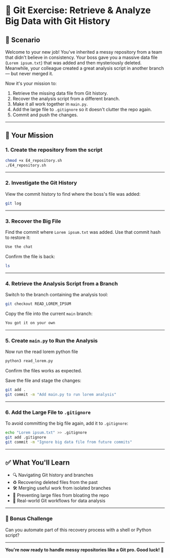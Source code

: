 
# 📝 Git Exercise: Retrieve & Analyze Big Data with Git History

## 🔧 Scenario
Welcome to your new job! You've inherited a messy repository from a team that didn't believe in consistency. Your boss gave you a massive data file (`Lorem ipsum.txt`) that was added and then mysteriously deleted. Meanwhile, your colleague created a great analysis script in another branch — but never merged it.

Now it's your mission to:
1. Retrieve the missing data file from Git history.
2. Recover the analysis script from a different branch.
3. Make it all work together in `main.py`.
4. Add the large file to `.gitignore` so it doesn't clutter the repo again.
5. Commit and push the changes.

---

## 🚀 Your Mission

### 1. Create the repository from the script
```bash
chmod +x E4_repository.sh
./E4_repository.sh
```

---

### 2. Investigate the Git History

View the commit history to find where the boss's file was added:
```bash
git log
```

---

### 3. Recover the Big File

Find the commit where `Lorem ipsum.txt` was added. Use that commit hash to restore it:
```bash
Use the chat
```

Confirm the file is back:
```bash
ls 
```

---

### 4. Retrieve the Analysis Script from a Branch

Switch to the branch containing the analysis tool:
```bash
git checkout READ_LOREM_IPSUM
```

Copy the file into the current `main` branch:
```bash
You got it on your own
```

---

### 5. Create `main.py` to Run the Analysis

Now run the read lorem python file
```bash
python3 read_lorem.py 
```
Confirm the files works as expected.


Save the file and stage the changes:
```bash
git add .
git commit -m "Add main.py to run lorem analysis"
```

---

### 6. Add the Large File to `.gitignore`

To avoid committing the big file again, add it to `.gitignore`:
```bash
echo "Lorem ipsum.txt" >> .gitignore
git add .gitignore
git commit -m "Ignore big data file from future commits"
```


---

## ✅ What You'll Learn

- 🔍 Navigating Git history and branches  
- ♻️ Recovering deleted files from the past  
- 🛠 Merging useful work from isolated branches  
- 🚫 Preventing large files from bloating the repo  
- 🧠 Real-world Git workflows for data analysis  

---

### 🎯 Bonus Challenge
Can you automate part of this recovery process with a shell or Python script?

---

**You're now ready to handle messy repositories like a Git pro. Good luck! 🚀**
